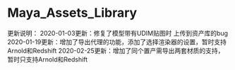 # Maya_Assets_Library
更新说明：
2020-01-03更新：修复了模型带有UDIM贴图时 上传到资产库的bug
2020-01-19更新：增加了导出代理的功能，添加了选择渲染器的设置，暂时支持Arnold和Redshift
2020-02-25更新：增加了同个置产需导出两套材质的支持，暂时只支持Arnold和Redshift
